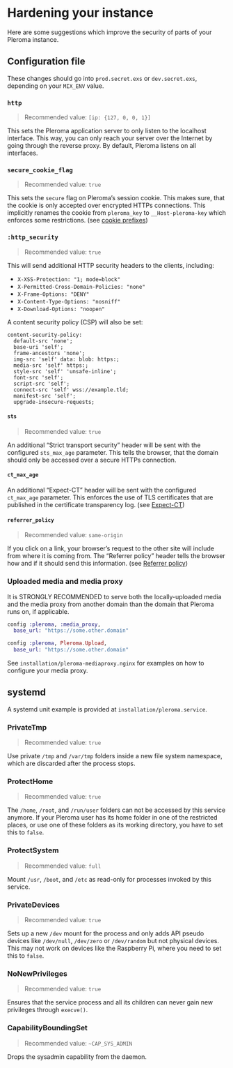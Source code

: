 # Hardening your instance
Here are some suggestions which improve the security of parts of your Pleroma instance.

## Configuration file

These changes should go into `prod.secret.exs` or `dev.secret.exs`, depending on your `MIX_ENV` value.

### `http`

> Recommended value: `[ip: {127, 0, 0, 1}]`

This sets the Pleroma application server to only listen to the localhost interface. This way, you can only reach your server over the Internet by going through the reverse proxy. By default, Pleroma listens on all interfaces.

### `secure_cookie_flag`

> Recommended value: `true`

This sets the `secure` flag on Pleroma’s session cookie. This makes sure, that the cookie is only accepted over encrypted HTTPs connections. This implicitly renames the cookie from `pleroma_key` to `__Host-pleroma-key` which enforces some restrictions. (see [cookie prefixes](https://developer.mozilla.org/en-US/docs/Web/HTTP/Headers/Set-Cookie#Cookie_prefixes))

### `:http_security`

> Recommended value: `true`

This will send additional HTTP security headers to the clients, including:

* `X-XSS-Protection: "1; mode=block"`
* `X-Permitted-Cross-Domain-Policies: "none"`
* `X-Frame-Options: "DENY"`
* `X-Content-Type-Options: "nosniff"`
* `X-Download-Options: "noopen"`

A content security policy (CSP) will also be set:

```csp
content-security-policy:
  default-src 'none';
  base-uri 'self';
  frame-ancestors 'none';
  img-src 'self' data: blob: https:;
  media-src 'self' https:;
  style-src 'self' 'unsafe-inline';
  font-src 'self';
  script-src 'self';
  connect-src 'self' wss://example.tld;
  manifest-src 'self';
  upgrade-insecure-requests;
```

#### `sts`

> Recommended value: `true`

An additional “Strict transport security” header will be sent with the configured `sts_max_age` parameter. This tells the browser, that the domain should only be accessed over a secure HTTPs connection.

#### `ct_max_age`

An additional “Expect-CT” header will be sent with the configured `ct_max_age` parameter. This enforces the use of TLS certificates that are published in the certificate transparency log. (see [Expect-CT](https://developer.mozilla.org/en-US/docs/Web/HTTP/Headers/Expect-CT))

#### `referrer_policy`

> Recommended value: `same-origin`

If you click on a link, your browser’s request to the other site will include from where it is coming from. The “Referrer policy” header tells the browser how and if it should send this information. (see [Referrer policy](https://developer.mozilla.org/en-US/docs/Web/HTTP/Headers/Referrer-Policy))

### Uploaded media and media proxy

It is STRONGLY RECOMMENDED to serve both the locally-uploaded media and the media proxy from another domain than the domain that Pleroma runs on, if applicable.

```elixir
config :pleroma, :media_proxy,
  base_url: "https://some.other.domain"

config :pleroma, Pleroma.Upload,
  base_url: "https://some.other.domain"
```

See `installation/pleroma-mediaproxy.nginx` for examples on how to configure your media proxy.

## systemd

A systemd unit example is provided at `installation/pleroma.service`.

### PrivateTmp

> Recommended value: `true`

Use private `/tmp` and `/var/tmp` folders inside a new file system namespace, which are discarded after the process stops.

### ProtectHome

> Recommended value: `true`

The `/home`, `/root`, and `/run/user` folders can not be accessed by this service anymore. If your Pleroma user has its home folder in one of the restricted places, or use one of these folders as its working directory, you have to set this to `false`.

### ProtectSystem

> Recommended value: `full`

Mount `/usr`, `/boot`, and `/etc` as read-only for processes invoked by this service.

### PrivateDevices

> Recommended value: `true`

Sets up a new `/dev` mount for the process and only adds API pseudo devices like `/dev/null`, `/dev/zero` or `/dev/random` but not physical devices. This may not work on devices like the Raspberry Pi, where you need to set this to `false`.

### NoNewPrivileges

> Recommended value: `true`

Ensures that the service process and all its children can never gain new privileges through `execve()`.

### CapabilityBoundingSet

> Recommended value: `~CAP_SYS_ADMIN`

Drops the sysadmin capability from the daemon.
